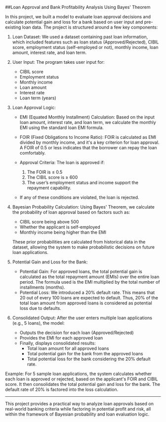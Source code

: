 ##Loan Approval and Bank Profitability Analysis Using Bayes' Theorem

In this project, we built a model to evaluate loan approval decisions and calculate potential gain and loss for a bank based on user input and pre-existing loan data. The project is structured around a few key components:

1. Loan Dataset: We used a dataset containing past loan information, which included features such as loan status (Approved/Rejected), CIBIL score, employment status (self-employed or not), monthly income, loan amount, interest rate, and loan term.

2. User Input: The program takes user input for:
   - CIBIL score
   - Employment status
   - Monthly income
   - Loan amount
   - Interest rate
   - Loan term (years)

3. Loan Approval Logic:
   - EMI (Equated Monthly Installment) Calculation: Based on the input loan amount, interest rate, and loan term, we calculate the monthly EMI using the standard loan EMI formula.
   
   - FOIR (Fixed Obligations to Income Ratio): FOIR is calculated as EMI divided by monthly income, and it's a key criterion for loan approval. A FOIR of 0.5 or less indicates that the borrower can repay the loan comfortably.

   - Approval Criteria: The loan is approved if:
     1. The FOIR is ≤ 0.5
     2. The CIBIL score is ≥ 600
     3. The user’s employment status and income support the repayment capability.

   - If any of these conditions are violated, the loan is rejected.

4. Bayesian Probability Calculation:
   Using Bayes' Theorem, we calculate the probability of loan approval based on factors such as:
   - CIBIL score being above 500
   - Whether the applicant is self-employed
   - Monthly income being higher than the EMI
   
   These prior probabilities are calculated from historical data in the dataset, allowing the system to make probabilistic decisions on future loan applications.

5. Potential Gain and Loss for the Bank:
   - Potential Gain: For approved loans, the total potential gain is calculated as the total repayment amount (EMIs) over the entire loan period. The formula used is the EMI multiplied by the total number of installments (months).
   - Potential Loss: We introduced a 20% default rate. This means that 20 out of every 100 loans are expected to default. Thus, 20% of the total loan amount from approved loans is considered as potential loss due to defaults.

6. Consolidated Output:
   After the user enters multiple loan applications (e.g., 5 loans), the model:
   - Outputs the decision for each loan (Approved/Rejected)
   - Provides the EMI for each approved loan
   - Finally, displays consolidated results:
     - Total loan amount for all approved loans
     - Total potential gain for the bank from the approved loans
     - Total potential loss for the bank considering the 20% default rate.

 Example:
For 5 sample loan applications, the system calculates whether each loan is approved or rejected, based on the applicant's FOIR and CIBIL score. It then consolidates the total potential gain and loss for the bank. The default rate of 20% is factored into the loss calculation.

---

This project provides a practical way to analyze loan approvals based on real-world banking criteria while factoring in potential profit and risk, all within the framework of Bayesian probability and loan evaluation logic.

